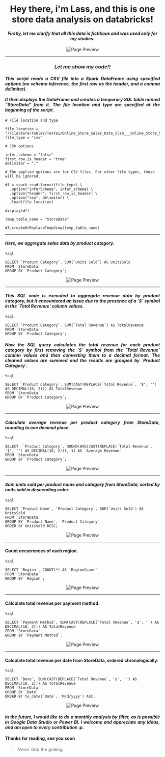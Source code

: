 <h1 align="center"> Hey there, i'm Lass, and this is one store data analysis on databricks! </h1>

<h4 align="center"> <i> Firstly, let me clarify that all this data is fictitious and was used only for my studies. </i> </h4>

<p align="center">
  <img src="https://github.com/DevLass/Store-data-analysis/blob/main/readmeimg/g0.png" alt="Page Preview">
</p>

<hr>

<h3 align="center"> <i> Let me show my code!!</i> </h3>

<h4 align="justify"> <i> This script reads a CSV file into a Spark DataFrame using specified options (no schema inference, the first row as the header, and a comma delimiter). <br><br> It then displays the DataFrame and creates a temporary SQL table named "StoreData" from it. The file location and type are specified at the beginning of the script.
</i> </h4>

```
# File location and type

file_location = "/FileStore/tables/Teste1/Online_Store_Sales_Data_xlsm___Online_Store_Sales.csv"
file_type = "csv"

# CSV options

infer_schema = "false"
first_row_is_header = "true"
delimiter = ","

# The applied options are for CSV files. For other file types, these will be ignored.

df = spark.read.format(file_type) \
  .option("inferSchema", infer_schema) \
  .option("header", first_row_is_header) \
  .option("sep", delimiter) \
  .load(file_location)

display(df)

temp_table_name = "StoreData"

df.createOrReplaceTempView(temp_table_name)

```
<hr>

<h4 align="justify"> <i> 
Here, we aggregate sales data by product category.
</i> </h4>

```
%sql

SELECT `Product Category`, SUM(`Units Sold`) AS UnitsSold
FROM `StoreData`
GROUP BY `Product Category`;

```
<p align="center">
  <img src="https://github.com/DevLass/Store-data-analysis/blob/main/readmeimg/g1.png" alt="Page Preview">
</p>

<hr>

<h4 align="justify"> <i> 
This SQL code is executed to aggregate revenue data by product category, but it encountered an issue due to the presence of a `$` symbol in the `Total Revenue` column values.
</i> </h4>

```
%sql

SELECT `Product Category`, SUM(`Total Revenue`) AS TotalRevenue
FROM `StoreData`
GROUP BY `Product Category`;
```

<h4 align="justify"> <i> 
Now the SQL query calculates the total revenue for each product category by first removing the `$` symbol from the `Total Revenue` column values and then converting them to a decimal format. The cleaned values are summed and the results are grouped by `Product Category`.
</i> </h4>

```
%sql

SELECT `Product Category`, SUM(CAST(REPLACE(`Total Revenue`, '$', '') AS DECIMAL(10, 2))) AS TotalRevenue
FROM `StoreData`
GROUP BY `Product Category`;
```

<p align="center">
  <img src="https://github.com/DevLass/Store-data-analysis/blob/main/readmeimg/g2.png" alt="Page Preview">
</p>

<hr>

<h4 align="justify"> <i> 
Calculate average revenue per product category from StoreData, rounding to one decimal place.</i> </h4>

```
%sql

SELECT  `Product Category`, ROUND(AVG(CAST(REPLACE(`Total Revenue`, '$', '') AS DECIMAL(10, 2))), 1) AS `Average Revenue`
FROM `StoreData`
GROUP BY `Product Category`;

```

<p align="center">
  <img src="https://github.com/DevLass/Store-data-analysis/blob/main/readmeimg/g3.png" alt="Page Preview">
</p>

<hr>

<h4 align="justify"> <i> 
Sum units sold per product name and category from StoreData, sorted by units sold in descending order.</i> </h4>

```
%sql

SELECT `Product Name`, `Product Category`, SUM(`Units Sold`) AS UnitsSold
FROM `StoreData`
GROUP BY `Product Name`, `Product Category`
ORDER BY UnitsSold DESC;

```

<p align="center">
  <img src="https://github.com/DevLass/Store-data-analysis/blob/main/readmeimg/g4.png" alt="Page Preview">
</p>

<hr>

<h4 align="justify">Count occurrences of each region. <i> 
</i> </h4>

```
%sql

SELECT `Region`, COUNT(*) AS `RegionCount`
FROM `StoreData`
GROUP BY `Region`;

```
<p align="center">
  <img src="https://github.com/DevLass/Store-data-analysis/blob/main/readmeimg/g5.png" alt="Page Preview">
</p>

<hr>

<h4 align="justify">Calculate total revenue per payment method.<i> 
</i> </h4>

```
%sql

SELECT `Payment Method`, SUM(CAST(REPLACE(`Total Revenue`, '$', '') AS DECIMAL(10, 2))) AS TotalRevenue
FROM `StoreData`
GROUP BY `Payment Method`;

```
<p align="center">
  <img src="https://github.com/DevLass/Store-data-analysis/blob/main/readmeimg/g6.png" alt="Page Preview">
</p>

<hr>

<h4 align="justify">Calculate total revenue per date from StoreData, ordered chronologically.<i> 
</i> </h4>

```
%sql

SELECT `Date`, SUM(CAST(REPLACE(`Total Revenue`, '$', '') AS DECIMAL(10, 2))) AS TotalRevenue
FROM `StoreData`
GROUP BY `Date`
ORDER BY to_date(`Date`, 'M/d/yyyy') ASC;

```
<p align="center">
  <img src="https://github.com/DevLass/Store-data-analysis/blob/main/readmeimg/g7.png" alt="Page Preview">
</p>

<h4 align="justify"> <i>In the future, I would like to do a monthly analysis by filter, as is possible in Google Data Studio or Power BI. I welcome and appreciate any ideas, and am open to every contribution :p.</i> </h4>

<h4 align="justify">
Thanks for reading, see you soon
</h4>

> *Never stop the griding.*
 


